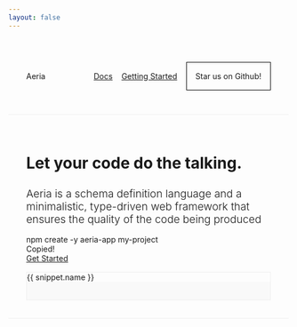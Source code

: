 ```yaml
---
layout: false
---
```


<script setup lang="ts">
import { onMounted, ref } from 'vue'
import { useData } from 'vitepress'
import markdownit from 'markdown-it'
import shiki from '@shikijs/markdown-it'
import typescriptGrammar from 'shiki/langs/typescript.mjs'
import aeriaGrammar from 'virtual:aeria-grammar'
import { AeriaIcon, AeriaButton } from 'aeria-ui'

const { isDark } = useData()

type Snippet = {
  name: string
  code: string
}

const snippets = ref<Snippet[]>([])
const currentSnippet = ref<number | undefined>()
const isCommandCopied = ref(false)

snippets.value.push({
  name: 'Schema',
  code: `
\`\`\`aeria
collection Person {
  properties {
    name str
    age int
    picture File @accept(["image/jpeg"])
  }
  functions {
    get @expose
    getAll @expose
    insert @expose(["root"])
    remove @expose(["root"])
    upload @expose(["root"])
  }
}
\`\`\`
`
})

snippets.value.push({
    name: 'Routing',
    code: `
\`\`\`typescript
import { createRouter, Result } from 'aeria'

export const router = createRouter()
router.POST('/example', async (context) => {
    const { error, result: person } = await context.collections.person.functions.get({
      filters: {
        _id: id
      }
    })

  if( error ) {
    return Result.error(error)
  }

  return Result.result({
    message: \`hello, \${person.name}!\`
  })
})
\`\`\`
`,
})

onMounted(async () => {
  const md = markdownit()
  md.use(await shiki({
    themes: {
      light: 'vitesse-light',
      dark: 'vitesse-dark',
    },
    langs: [].concat(
      aeriaGrammar,
      typescriptGrammar,
     )
  }))

  snippets.value = snippets.value.map((snippet) => {
    return {
      ...snippet,
      code: md.render(snippet.code),
    }
  })

  currentSnippet.value = 0
})

const selectSnippet = (index: number) => {
  currentSnippet.value = index
}

const copyCommand = async () => {
  await navigator.clipboard.writeText('npm create -y aeria-app my-project')
  isCommandCopied.value = true
}
</script>

<nav>
  Aeria

  <menu>
    <ul>
      <a href="/aeria/">Docs</a>
      <a href="/guide/getting-started/">Getting Started</a>
      <aeria-icon v-clickable v-if="isDark" icon="sun" @click="isDark = false" />
      <aeria-icon v-clickable v-else icon="moon" @click="isDark = true" />
      <aeria-icon
        v-clickable
        icon="github-logo"
        href="https://github.com/aeria-org/aeria"
        target="_blank"
        class="github-logo"
      >
        Star us on Github!
      </aeria-icon>
    </ul>
  </menu>
</nav>

<section>
  <div class="hero">
    <div class="hero__info">
      <h1>Let your code do the talking.</h1>
      <h2>
        Aeria is a schema definition language and a minimalistic, type-driven
        web framework that ensures the quality of the code being produced
      </h2>
      <div class="hero__command">
        <div class="hero__command-box">
          <div class="hero__command-text">
            npm create -y aeria-app my-project
          </div>
          <div
            v-clickable
            class="hero__command-copy"
            @click="copyCommand"
          >
            <aeria-icon icon="copy" />
          </div>
        </div>
        <div v-if="isCommandCopied" class="hero__command-copied">
          Copied!
        </div>
      </div>
      <div class="hero_cta">
        <a href="/guide/getting-started">
          <aeria-button>Get Started</aeria-button>
        </a>
      </div>
    </div>
    <div class="showcase">
      <div class="snippets">
        <div class="snippets__tabs">
          <a 
            v-clickable
            v-for="(snippet, index) in snippets"
            :key="`snippet-name-${snippet.name}`"
            class="snippets__tab"
            @click="currentSnippet = index"
          >
            {{ snippet.name }}
          </a>
        </div>
        <div
          v-if="typeof currentSnippet === 'number'"
          v-html="snippets[currentSnippet].code"
          class="snippet"
        ></div>
      </div>
    </div>

  </div>
</section>

<style lang="less">
* {
  --nav-padding: 2rem;
  --section-padding: 2rem;
  --border-color: #efefef;
  --contrast-border-color: black;
  --shadow-color: #eee;
  --snippet-background-color: #f9f9f9;
}

.dark {
  * {
    --border-color: #444;
    --contrast-border-color: white;
    --shadow-color: #000;
    --snippet-background-color: #222;
  }
}

@media screen and (min-width: 1200px) {
  * {
    --nav-padding: 1.4rem 8rem;
    --section-padding: 3rem 8rem;
  }
}
</style>

<style scoped lang="less">
@media screen and (min-width: 1200px) {
  section h2 {
    font-size: 1.4rem;
  }

  .hero {
    grid-template-columns: repeat(2, 1fr);

    &__info {
      font-size: 15pt;
    }

  }

  .snippets {
    width: 42rem;
    min-height: 20rem;
  }
}

nav {
  display: flex;
  align-items: center;
  justify-content: space-between;
  padding: var(--nav-padding);
  border-bottom: 1px solid var(--border-color);

  menu > ul {
    display: flex;
    align-items: center;
  }

  .github-logo {
    border: 1px solid var(--contrast-border-color);
    padding: 1rem;
  }
}

menu ul {
  display: flex;
  gap: 1rem;
}

section {
  padding: var(--section-padding);

   &:not(:last-child) {
     border-bottom: 1px solid var(--border-color);
   }
}

h1, h2 {
  line-height: 1.2em;
}

h1 {
  font-size: 2em;
}

h2 {
  font-size: 1.2rem;
  font-weight: 300;
}

.hero {
  display: grid;
  gap: 1rem;

  &__info {
    display: flex;
    flex-direction: column;
    align-items: start;
    gap: 1rem;
  }

  &__command {
    display: flex;
    flex-direction: column;
  }

  &__command-box {
    display: inline-flex;
    border: 1px solid var(--border-color);
    align-items: center;
  }

  &__command-text, &__command-copy {
    padding: 1rem;
  }

  &__command-text {
    font-size: 12pt;
    border-right: 1px solid var(--border-color);
  }

  &__command-copied {
    font-size: 11pt;
    font-style: italic;
  }
}

.showcase {
  position: relative;
  display: flex;
  flex-direction: column;
  gap: 1rem;
}

.showcase-actions {
  display: flex;
  gap: .8rem;
}

.snippets {
  display: flex;
  flex-direction: column;
  border: 1px solid var(--border-color);

  &__tabs {
    display: flex;
    border-bottom: 1px solid var(--border-color);
  }

  &__tab {
    flex: 1;
    text-align: center;
    padding: 1rem;
    &:not(:last-child) {
      border-right: 1px solid var(--border-color);
    }
  }
}

.snippet {
  font-size: 10pt;
  padding: 1rem;
  overflow: auto;
}

.snippet,
.snippet > * {
  background: var(--snippet-background-color) !important;
}
</style>
